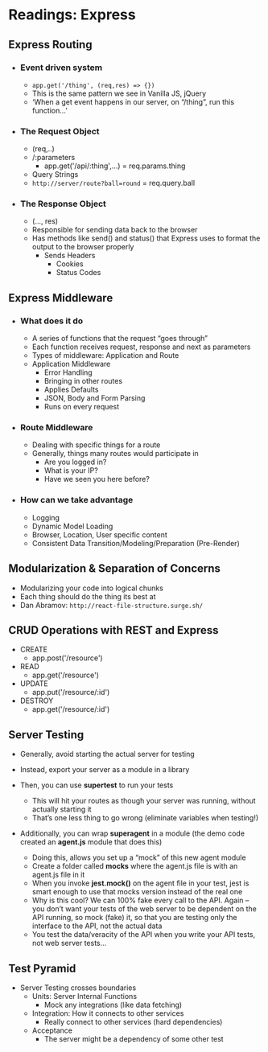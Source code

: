 # Readings: Express

## Express Routing

- ### Event driven system

  - ```app.get('/thing', (req,res) => {})```
  - This is the same pattern we see in Vanilla JS, jQuery
  - ‘When a get event happens in our server, on “/thing”, run this function…’

- ### The Request Object

  - (req,..)
  - /:parameters
    - app.get('/api/:thing',...) = req.params.thing
  - Query Strings
  - `http://server/route?ball=round` = req.query.ball

- ### The Response Object

  - (..., res)
  - Responsible for sending data back to the browser
  - Has methods like send() and status() that Express uses to format the output to the browser properly
    - Sends Headers
      - Cookies
      - Status Codes

## Express Middleware

- ### What does it do

  - A series of functions that the request “goes through”
  - Each function receives request, response and next as parameters
  - Types of middleware: Application and Route
  - Application Middleware
    - Error Handling
    - Bringing in other routes
    - Applies Defaults
    - JSON, Body and Form Parsing
    - Runs on every request

- ### Route Middleware

  - Dealing with specific things for a route
  - Generally, things many routes would participate in
    - Are you logged in?
    - What is your IP?
    - Have we seen you here before?

- ### How can we take advantage

  - Logging
  - Dynamic Model Loading
  - Browser, Location, User specific content
  - Consistent Data Transition/Modeling/Preparation (Pre-Render)

## Modularization & Separation of Concerns

- Modularizing your code into logical chunks
- Each thing should do the thing its best at
- Dan Abramov: ```http://react-file-structure.surge.sh/```

## CRUD Operations with REST and Express

- CREATE
  - app.post('/resource')
- READ
  - app.get('/resource')
- UPDATE
  - app.put('/resource/:id')
- DESTROY
  - app.get('/resource/:id')

## Server Testing

- Generally, avoid starting the actual server for testing
- Instead, export your server as a module in a library
- Then, you can use **supertest** to run your tests
  - This will hit your routes as though your server was running, without actually starting it
  - That’s one less thing to go wrong (eliminate variables when testing!)

- Additionally, you can wrap **superagent** in a module (the demo code created an **agent.js** module that does this)
  - Doing this, allows you set up a “mock” of this new agent module
  - Create a folder called __mocks__ where the agent.js file is with an agent.js file in it
  - When you invoke **jest.mock()** on the agent file in your test, jest is smart enough to use that mocks version instead of the real one
  - Why is this cool? We can 100% fake every call to the API. Again – you don’t want your tests of the web server to be dependent on the API running, so mock (fake) it, so that you are testing only the interface to the API, not the actual data
  - You test the data/veracity of the API when you write your API tests, not web server tests…

## Test Pyramid

- Server Testing crosses boundaries
  - Units: Server Internal Functions
    - Mock any integrations (like data fetching)
  - Integration: How it connects to other services
    - Really connect to other services (hard dependencies)
  - Acceptance
    - The server might be a dependency of some other test
